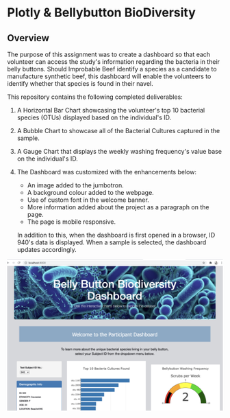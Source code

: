 # Plotly & Bellybutton BioDiversity 

## Overview

The purpose of this assignment was to create a dashboard so that each volunteer can access the study's information regarding the bacteria in their belly buttons. Should Improbable Beef identify a species as a candidate to manufacture synthetic beef, this dashboard will enable the volunteers to identify whether that species is found in their navel.

This repository contains the following completed deliverables: 

1. A Horizontal Bar Chart showcasing the volunteer's top 10 bacterial species (OTUs) displayed based on the individual's ID.
2. A Bubble Chart to showcase all of the Bacterial Cultures captured in the sample.
3. A Gauge Chart that displays the weekly washing frequency's value base on the individual's ID.
4. The Dashboard was customized with the enhancements below:

    - An image added to the jumbotron.
    - A background colour added to the webpage.
    - Use of custom font in the welcome banner. 
    - More information added about the project as a paragraph on the page. 
    - The page is mobile responsive.

     In addition to this, when the dashboard is first opened in a browser, ID 940's data is displayed. When a sample is selected, the dashboard updates accordingly. 

<img src="https://github.com/hollyouellette/improbable_beef/blob/main/static/images/dashboard.png">

